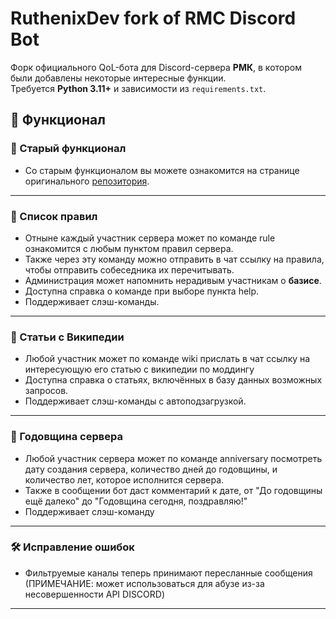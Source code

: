 # RuthenixDev fork of RMC Discord Bot

Форк официального QoL-бота для Discord-сервера **РМК**, в котором были добавлены некоторые интересные функции.  
Требуется **Python 3.11+** и зависимости из `requirements.txt`.

## 📌 Функционал

### 🔎 Старый функционал
- Со старым функционалом вы можете ознакомится на странице оригинального [репозитория](https://github.com/justiamtgm/RMC-Discord-Bot).

---

### 📜 Список правил
- Отныне каждый участник сервера может по команде rule ознакомится с любым пунктом правил сервера.
- Также через эту команду можно отправить в чат ссылку на правила, чтобы отправить собеседника их перечитывать.
- Администрация может напомнить нерадивым участникам о **базисе**.
- Доступна справка о команде при выборе пункта help.
- Поддерживает слэш-команды.

---

### 📖 Статьи с Википедии
- Любой участник может по команде wiki прислать в чат ссылку на интересующую его статью с википедии по моддингу
- Доступна справка о статьях, включённых в базу данных возможных запросов.
- Поддерживает слэш-команды с автоподзагрузкой.

---
### 🎉 Годовщина сервера
- Любой участник сервера может по команде anniversary посмотреть дату создания сервера, количество дней до годовщины, и количество лет, которое исполнится сервера.
- Также в сообщении бот даст комментарий к дате, от "До годовщины ещё далеко" до "Годовщина сегодня, поздравляю!"
- Поддерживает слэш-команду
---
### 🛠 Исправление ошибок
- Фильтруемые каналы теперь принимают пересланные сообщения (ПРИМЕЧАНИЕ: может использоваться для абузе из-за несовершенности API DISCORD)
---
